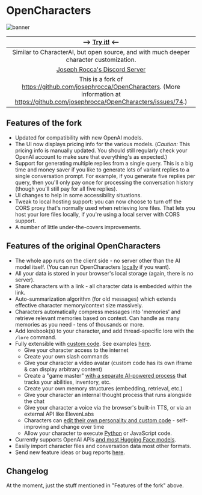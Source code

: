 # OpenCharacters

![banner](https://user-images.githubusercontent.com/1167575/225629372-eb4de08a-ed62-4660-a83d-6e42a5c092d7.jpg)

| ⟶ [**Try it!**](https://markphaedrus.github.io/OpenCharacters) ⟵ |
| :---: |
| Similar to CharacterAI, but open source, and with much deeper character customization. |
| [Joseph Rocca's Discord Server](https://discord.gg/5tkWXJFqPV) |
| This is a fork of <https://github.com/josephrocca/OpenCharacters>. (More information at <https://github.com/josephrocca/OpenCharacters/issues/74>.) |

## Features of the fork

* Updated for compatibility with new OpenAI models.
* The UI now displays pricing info for the various models. (*Caution:* This pricing info is manually updated. You should still regularly check your OpenAI account to make sure that everything's as expected.)
* Support for generating multiple replies from a single query. This is a big time and money saver if you like to generate lots of variant replies to a single conversation prompt. For example, if you generate five replies per query, then you'll only pay once for processing the conversation history (though you'll still pay for all five replies).
* UI changes to help in some accessibility situations.
* Tweak to local hosting support: you can now choose to turn off the CORS proxy that's normally used when retrieving lore files. That lets you host your lore files locally, if you're using a local server with CORS support.
* A number of little under-the-covers improvements.

## Features of the original OpenCharacters

* The whole app runs on the client side - no server other than the AI model itself. (You can run OpenCharacters [locally](docs/local-setup.md) if you want).
* All your data is stored in your browser's local storage (again, there is no server).
* Share characters with a link - all character data is embedded within the link.
* Auto-summarization algorithm (for old messages) which extends effective character memory/context size massively.
* Characters automatically compress messages into 'memories' and retrieve relevant memories based on context. Can handle as many memories as you need - tens of thousands or more.
* Add lorebook(s) to your character, and add thread-specific lore with the `/lore` command.
* Fully extensible with [custom code](docs/custom-code.md). See examples [here](docs/custom-code-examples.md).
  * Give your character access to the internet
  * Create your own slash commands
  * Give your character a video avatar (custom code has its own iframe & can display arbitrary content)
  * Create a "game master" [with a separate AI-powered process](https://tinyurl.com/5t3x8pdk) that tracks your abilities, inventory, etc.
  * Create your own memory structures (embedding, retrieval, etc.)
  * Give your character an internal thought process that runs alongside the chat
  * Give your character a voice via the browser's built-in TTS, or via an external API like ElevenLabs
  * Characters can [edit their own personality and custom code](https://tinyurl.com/4ccnn9zb) - self-improving and change over time
  * Allow your character to execute [Python](docs/running-python-code.md) or JavaScript code.
* Currently supports OpenAI APIs [and most Hugging Face models](docs/custom-models.md).
* Easily import character files and conversation data most other formats.
* Send new feature ideas or bug reports [here](https://github.com/MarkPhaedrus/OpenCharacters/issues).

## Changelog

At the moment, just the stuff mentioned in "Features of the fork" above.
